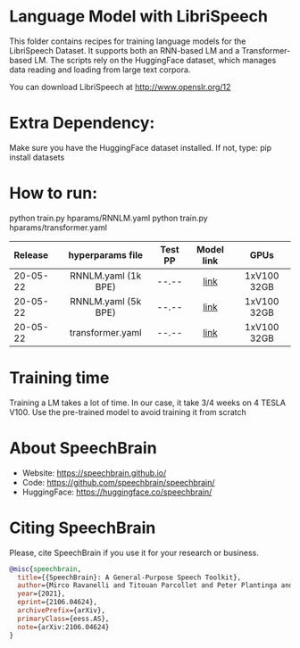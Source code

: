 # Language Model with LibriSpeech
This folder contains recipes for training language models for the LibriSpeech Dataset.
It supports both an RNN-based LM and a Transformer-based LM. 
The scripts rely on the HuggingFace dataset, which manages data reading and loading from
large text corpora. 

You can download LibriSpeech at http://www.openslr.org/12

# Extra Dependency:
Make sure you have the HuggingFace dataset installed. If not, type:
pip install datasets

# How to run:
python train.py hparams/RNNLM.yaml
python train.py hparams/transformer.yaml

| Release | hyperparams file | Test PP | Model link | GPUs |
| :---     | :---: | :---: | :---: | :---: |
| 20-05-22 | RNNLM.yaml (1k BPE) | --.-- | [link](https://drive.google.com/drive/folders/1CCsGfq0mbHTvOVL7cJRl6hwmXDQB2Xcy?usp=sharing) | 1xV100 32GB |
| 20-05-22 | RNNLM.yaml (5k BPE) | --.-- | [link](https://drive.google.com/drive/folders/17Qa2-3Q9KF-8huxxH_oZGdEwz4igCJ4o?usp=sharing) | 1xV100 32GB |
| 20-05-22 | transformer.yaml | --.-- | [link](https://drive.google.com/drive/folders/1oCEAjYUyummzcQSkhCbl_3Vf2ozy0BXp?usp=sharing) | 1xV100 32GB |


# Training time
Training a LM takes a lot of time. In our case, it take 3/4 weeks on 4 TESLA V100. Use the pre-trained model to avoid training it from scratch


# **About SpeechBrain**
- Website: https://speechbrain.github.io/
- Code: https://github.com/speechbrain/speechbrain/
- HuggingFace: https://huggingface.co/speechbrain/


# **Citing SpeechBrain**
Please, cite SpeechBrain if you use it for your research or business.

```bibtex
@misc{speechbrain,
  title={{SpeechBrain}: A General-Purpose Speech Toolkit},
  author={Mirco Ravanelli and Titouan Parcollet and Peter Plantinga and Aku Rouhe and Samuele Cornell and Loren Lugosch and Cem Subakan and Nauman Dawalatabad and Abdelwahab Heba and Jianyuan Zhong and Ju-Chieh Chou and Sung-Lin Yeh and Szu-Wei Fu and Chien-Feng Liao and Elena Rastorgueva and François Grondin and William Aris and Hwidong Na and Yan Gao and Renato De Mori and Yoshua Bengio},
  year={2021},
  eprint={2106.04624},
  archivePrefix={arXiv},
  primaryClass={eess.AS},
  note={arXiv:2106.04624}
}
```